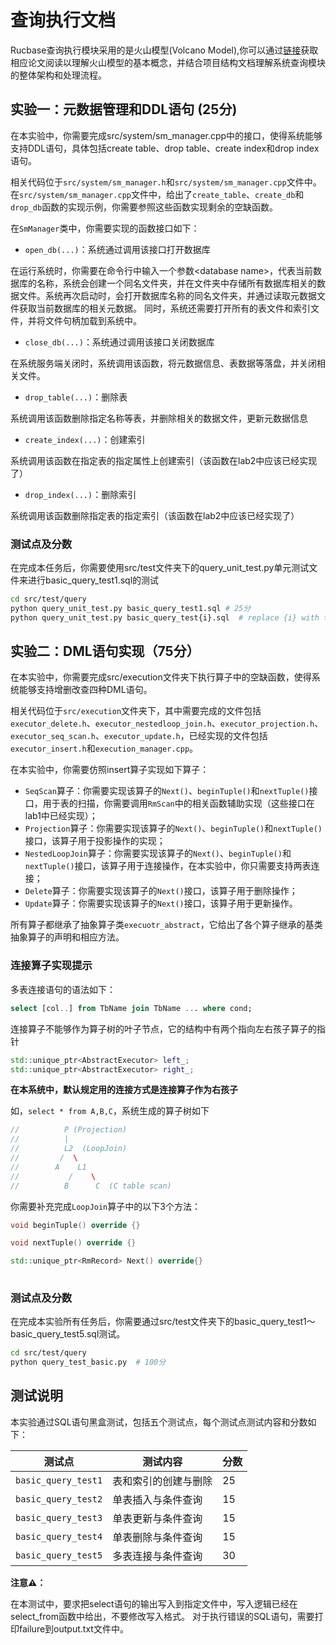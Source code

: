 # 查询执行文档

Rucbase查询执行模块采用的是火山模型(Volcano Model),你可以通过[链接](https://www.computer.org/csdl/journal/tk/1994/01/k0120/13rRUwI5TRe)获取相应论文阅读以理解火山模型的基本概念，并结合项目结构文档理解系统查询模块的整体架构和处理流程。

## 实验一：元数据管理和DDL语句 (25分)

在本实验中，你需要完成src/system/sm_manager.cpp中的接口，使得系统能够支持DDL语句，具体包括create table、drop table、create index和drop index语句。

相关代码位于`src/system/sm_manager.h`和`src/system/sm_manager.cpp`文件中。在`src/system/sm_manager.cpp`文件中，给出了`create_table`、`create_db`和`drop_db`函数的实现示例，你需要参照这些函数实现剩余的空缺函数。

在`SmManager`类中，你需要实现的函数接口如下：
- `open_db(...)`：系统通过调用该接口打开数据库

在运行系统时，你需要在命令行中输入一个参数\<database name\>，代表当前数据库的名称，系统会创建一个同名文件夹，并在文件夹中存储所有数据库相关的数据文件。系统再次启动时，会打开数据库名称的同名文件夹，并通过读取元数据文件获取当前数据库的相关元数据。
同时，系统还需要打开所有的表文件和索引文件，并将文件句柄加载到系统中。

- `close_db(...)`：系统通过调用该接口关闭数据库

在系统服务端关闭时，系统调用该函数，将元数据信息、表数据等落盘，并关闭相关文件。

- `drop_table(...)`：删除表

系统调用该函数删除指定名称等表，并删除相关的数据文件，更新元数据信息

- `create_index(...)`：创建索引

系统调用该函数在指定表的指定属性上创建索引（该函数在lab2中应该已经实现了）

- `drop_index(...)`：删除索引

系统调用该函数删除指定表的指定索引（该函数在lab2中应该已经实现了）

### 测试点及分数

在完成本任务后，你需要使用src/test文件夹下的query_unit_test.py单元测试文件来进行basic_query_test1.sql的测试

```bash
cd src/test/query
python query_unit_test.py basic_query_test1.sql # 25分
python query_unit_test.py basic_query_test{i}.sql  # replace {i} with the desired test file index
```


## 实验二：DML语句实现（75分）

在本实验中，你需要完成src/execution文件夹下执行算子中的空缺函数，使得系统能够支持增删改查四种DML语句。

相关代码位于`src/execution`文件夹下，其中需要完成的文件包括`executor_delete.h`、`executor_nestedloop_join.h`、`executor_projection.h`、`executor_seq_scan.h`、`executor_update.h`，已经实现的文件包括`executor_insert.h`和`execution_manager.cpp`。

在本实验中，你需要仿照insert算子实现如下算子：

- `SeqScan`算子：你需要实现该算子的`Next()`、`beginTuple()`和`nextTuple()`接口，用于表的扫描，你需要调用`RmScan`中的相关函数辅助实现（这些接口在lab1中已经实现）；
- `Projection`算子：你需要实现该算子的`Next()`、`beginTuple()`和`nextTuple()`接口，该算子用于投影操作的实现；
- `NestedLoopJoin`算子：你需要实现该算子的`Next()`、`beginTuple()`和`nextTuple()`接口，该算子用于连接操作，在本实验中，你只需要支持两表连接；
- `Delete`算子：你需要实现该算子的`Next()`接口，该算子用于删除操作；
- `Update`算子：你需要实现该算子的`Next()`接口，该算子用于更新操作。

所有算子都继承了抽象算子类`execuotr_abstract`，它给出了各个算子继承的基类抽象算子的声明和相应方法。


### 连接算子实现提示

多表连接语句的语法如下：

```sql
select [col..] from TbName join TbName ... where cond; 
```

连接算子不能够作为算子树的叶子节点，它的结构中有两个指向左右孩子算子的指针

```cpp
std::unique_ptr<AbstractExecutor> left_;
std::unique_ptr<AbstractExecutor> right_;
```

**在本系统中，默认规定用的连接方式是连接算子作为右孩子**

如，`select * from A,B,C`，系统生成的算子树如下

```cpp
//          P (Projection)
//          |
//          L2  (LoopJoin)
//         /  \
//        A    L1
//           /    \
//          B      C  (C table scan)
```

你需要补充完成`LoopJoin`算子中的以下3个方法：

```cpp
void beginTuple() override {}

void nextTuple() override {}

std::unique_ptr<RmRecord> Next() override{}
    
```

### 测试点及分数

在完成本实验所有任务后，你需要通过src/test文件夹下的basic_query_test1～basic_query_test5.sql测试。

```bash
cd src/test/query
python query_test_basic.py  # 100分
```


## 测试说明

本实验通过SQL语句黑盒测试，包括五个测试点，每个测试点测试内容和分数如下：

| **测试点**     | **测试内容**      | **分数**      |
| ------------- | ----------------- | ------------- |
| `basic_query_test1` | 表和索引的创建与删除  | 25 |
| `basic_query_test2` | 单表插入与条件查询    | 15 |
| `basic_query_test3` | 单表更新与条件查询    | 15 |
| `basic_query_test4` | 单表删除与条件查询    | 15 |
| `basic_query_test5` | 多表连接与条件查询    | 30 |

**注意⚠️：**

在本测试中，要求把select语句的输出写入到指定文件中，写入逻辑已经在select_from函数中给出，不要修改写入格式。
对于执行错误的SQL语句，需要打印failure到output.txt文件中。
